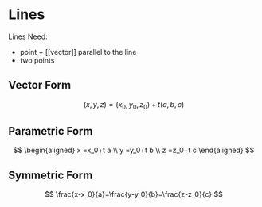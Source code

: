 # Lines
Lines Need:
- point + [[vector]] parallel to the line
- two points

## Vector Form
$$(x,y,z)=(x_0,y_0,z_0)+t(a,b,c)$$


## Parametric Form
$$
\begin{aligned}
x =x_0+t a \\
y =y_0+t b \\
z =z_0+t c
\end{aligned}
$$

## Symmetric Form
$$
\frac{x-x_0}{a}=\frac{y-y_0}{b}=\frac{z-z_0}{c}
$$
